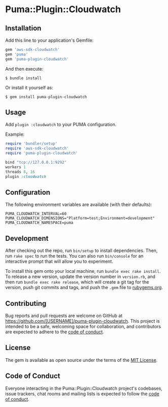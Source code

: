 # Puma::Plugin::Cloudwatch

## Installation

Add this line to your application's Gemfile:

```ruby
gem 'aws-sdk-cloudwatch'
gem 'puma'
gem 'puma-plugin-cloudwatch'
```

And then execute:

    $ bundle install

Or install it yourself as:

    $ gem install puma-plugin-cloudwatch

## Usage

Add `plugin :cloudwatch` to your PUMA configuration.

Example:
```ruby
require 'bundler/setup'
require 'aws-sdk-cloudwatch'
require 'puma-plugin-cloudwatch'

bind "tcp://127.0.0.1:9292"
workers 1
threads 8, 16
plugin :cloudwatch
```

## Configuration

The following environment variables are available (with their defaults):
```shell
PUMA_CLOUDWATCH_INTERVAL=60
PUMA_CLOUDWATCH_DIMENSIONS="Platform=test;Environment=development"
PUMA_CLOUDWATCH_NAMESPACE=puma
```

## Development

After checking out the repo, run `bin/setup` to install dependencies. Then, run `rake spec` to run the tests. You can also run `bin/console` for an interactive prompt that will allow you to experiment.

To install this gem onto your local machine, run `bundle exec rake install`. To release a new version, update the version number in `version.rb`, and then run `bundle exec rake release`, which will create a git tag for the version, push git commits and tags, and push the `.gem` file to [rubygems.org](https://rubygems.org).

## Contributing

Bug reports and pull requests are welcome on GitHub at https://github.com/[USERNAME]/puma-plugin-cloudwatch. This project is intended to be a safe, welcoming space for collaboration, and contributors are expected to adhere to the [code of conduct](https://github.com/[USERNAME]/puma-plugin-cloudwatch/blob/master/CODE_OF_CONDUCT.md).


## License

The gem is available as open source under the terms of the [MIT License](https://opensource.org/licenses/MIT).

## Code of Conduct

Everyone interacting in the Puma::Plugin::Cloudwatch project's codebases, issue trackers, chat rooms and mailing lists is expected to follow the [code of conduct](https://github.com/[USERNAME]/puma-plugin-cloudwatch/blob/master/CODE_OF_CONDUCT.md).
